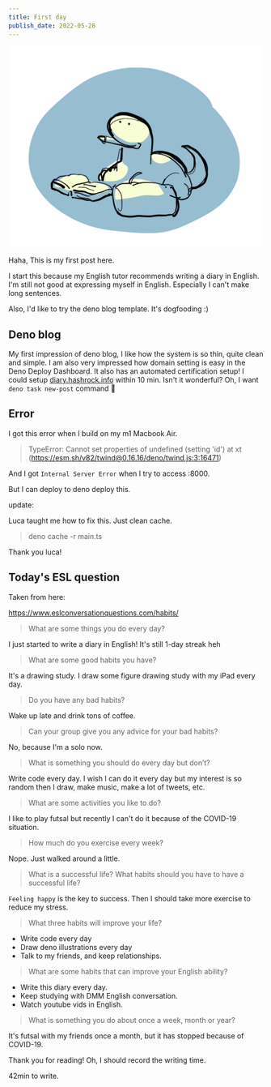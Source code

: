 ```yaml
---
title: First day
publish_date: 2022-05-28
---
```


![writing diary](./hello_world.jpeg)

Haha, This is my first post here.

I start this because my English tutor recommends writing a diary in English. I'm still not good at expressing myself in English. Especially I can't make long sentences.

Also, I'd like to try the deno blog template. It's dogfooding :)

## Deno blog

My first impression of deno blog, I like how the system is so thin, quite clean and simple. I am also very impressed how domain setting is easy in the Deno Deploy Dashboard. It also has an automated certification setup! I could setup [diary.hashrock.info](https://diary.hashrock.info/) within 10 min. Isn't it wonderful? Oh, I want `deno task new-post` command 🤣

## Error

I got this error when I build on my m1 Macbook Air.

> TypeError: Cannot set properties of undefined (setting 'id')
>     at xt (https://esm.sh/v82/twind@0.16.16/deno/twind.js:3:16471)

And I got `Internal Server Error` when I try to access :8000.

But I can deploy to deno deploy this.

update: 

Luca taught me how to fix this. Just clean cache.

> deno cache -r main.ts

Thank you luca!

## Today's ESL question

Taken from here:

https://www.eslconversationquestions.com/habits/

> What are some things you do every day?

I just started to write a diary in English! It's still 1-day streak heh

> What are some good habits you have?

It's a drawing study. I draw some figure drawing study with my iPad every day.

> Do you have any bad habits?

Wake up late and drink tons of coffee.

> Can your group give you any advice for your bad habits?

No, because I'm a solo now.

> What is something you should do every day but don’t?

Write code every day. I wish I can do it every day but my interest is so random then I draw, make music, make a lot of tweets, etc.

> What are some activities you like to do?

I like to play futsal but recently I can't do it because of the COVID-19 situation.

> How much do you exercise every week?

Nope. Just walked around a little.

> What is a successful life? What habits should you have to have a successful life?

`Feeling happy` is the key to success. Then I should take more exercise to reduce my stress.

> What three habits will improve your life?

- Write code every day
- Draw deno illustrations every day
- Talk to my friends, and keep relationships.

> What are some habits that can improve your English ability?

- Write this diary every day.
- Keep studying with DMM English conversation.
- Watch youtube vids in English.

> What is something you do about once a week, month or year?

It's futsal with my friends once a month, but it has stopped because of COVID-19.

Thank you for reading! Oh, I should record the writing time. 

42min to write.
